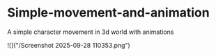 # Simple-movement-and-animation
A simple character movement in 3d world with animations

![]("/Screenshot 2025-09-28 110353.png")
